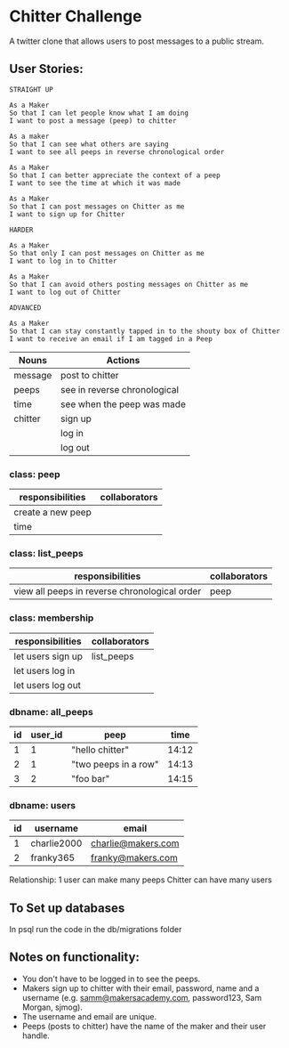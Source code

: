 Chitter Challenge
=================

A twitter clone that allows users to post messages to a public stream.

User Stories:
-------

```
STRAIGHT UP

As a Maker
So that I can let people know what I am doing  
I want to post a message (peep) to chitter

As a maker
So that I can see what others are saying  
I want to see all peeps in reverse chronological order

As a Maker
So that I can better appreciate the context of a peep
I want to see the time at which it was made

As a Maker
So that I can post messages on Chitter as me
I want to sign up for Chitter

HARDER

As a Maker
So that only I can post messages on Chitter as me
I want to log in to Chitter

As a Maker
So that I can avoid others posting messages on Chitter as me
I want to log out of Chitter

ADVANCED

As a Maker
So that I can stay constantly tapped in to the shouty box of Chitter
I want to receive an email if I am tagged in a Peep
```
| Nouns | Actions |
| ------ | ------ |
| message | post to chitter |
| peeps | see in reverse chronological |
| time | see when the peep was made |
| chitter | sign up |
|  | log in |
|  | log out |

### class: peep
| responsibilities | collaborators |
| ---------------- | ------------- |
| create a new peep | |
| time | |

### class: list_peeps
| responsibilities | collaborators |
| ---------------- | ------------- |
| view all peeps in reverse chronological order | peep |

### class: membership
| responsibilities | collaborators |
| ---------------- | ------------- |
| let users sign up | list_peeps |
| let users log in | |
| let users log out | |


### dbname: all_peeps
| id | user_id | peep | time |
| --- | ------ | ---- | ---- |
| 1 | 1 | "hello chitter" | 14:12 |
| 2 | 1 | "two peeps in a row" | 14:13 |
| 3 | 2 | "foo bar" | 14:15 |


### dbname: users
| id | username | email |
| -- | -------- | ----- |
| 1 | charlie2000 | charlie@makers.com |
| 2 | franky365 | franky@makers.com |


Relationship:
1 user can make many peeps
Chitter can have many users

## To Set up databases
In psql run the code in the db/migrations folder


Notes on functionality:
------

* You don't have to be logged in to see the peeps.
* Makers sign up to chitter with their email, password, name and a username (e.g. samm@makersacademy.com, password123, Sam Morgan, sjmog).
* The username and email are unique.
* Peeps (posts to chitter) have the name of the maker and their user handle.
